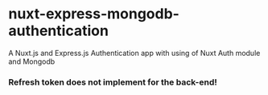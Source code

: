 # nuxt-express-mongodb-authentication

A Nuxt.js and Express.js Authentication app with using of Nuxt Auth module and Mongodb

### Refresh token does not implement for the back-end!
